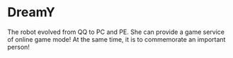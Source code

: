 # DreamY
The robot evolved from QQ to PC and PE. She can provide a game service of online game mode! At the same time, it is to commemorate an important person!
